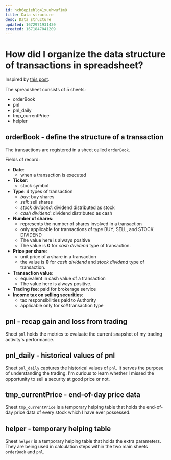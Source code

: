 ```yaml
---
id: hxh6epiehlg41xuuhwuf1m8
title: Data structure
desc: Data structure 
updated: 1672971931430
created: 1671847041209
---
```

# How did I organize the data structure of transactions in spreadsheet?

Inspired by [this post](https://www.allstacksdeveloper.com/2020/04/manage-stock-transactions-with-google-sheets.html).

The spreadsheet consists of 5 sheets:
- orderBook
- pnl
- pnl_daily
- tmp_currentPrice
- helpler

## orderBook - define the structure of a transaction

The transactions are registered in a sheet called `orderBook`.

Fields of record:
- **Date**: 
    - when a transaction is executed
- **Ticker**: 
    - stock symbol
- **Type**: 4 types of transaction
    - *buy*: buy shares
    - *sell*: sell shares
    - *stock dividend*: dividend distributed as stock
    - *cash dividend*: dividend distributed as cash
- **Number of shares**: 
    - represents the number of shares involved in a transaction
    - only applicable for transactions of type BUY, SELL, and STOCK DIVIDEND
    - The value here is always positive
    - The value is **0** for *cash dividend* type of transaction.
- **Price per share**: 
    - unit price of a share in a transaction
    - the value is **0** for *cash dividend* and *stock dividend* type of transaction.
- **Transaction value**: 
    - equivalent in cash value of a transaction
    - The value here is always positive.
- **Trading fee**: paid for brokerage service
- **Income tax on selling securities**: 
    - tax responsibilities paid to Authority
    - applicable only for *sell* transaction type

## pnl - recap gain and loss from trading

Sheet `pnl` holds the metrics to evaluate the current snapshot of my trading activity's performance.

## pnl_daily - historical values of pnl

Sheet `pnl_daily` captures the historical values of `pnl`. It serves the purpose of understanding the trading. I'm curious to learn whether I missed the opportunity to sell a security at good price or not.  

## tmp_currentPrice - end-of-day price data

Sheet `tmp_currentPrice` is a temporary helping table that holds the end-of-day price data of every stock which I have ever possessed.

## helper - temporary helping table

Sheet `helper` is a temporary helping table that holds the extra parameters. They are being used in calculation steps within the two main sheets `orderBook` and `pnl`.